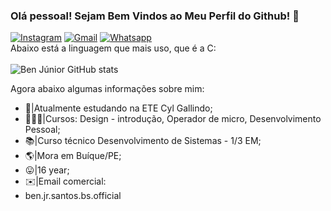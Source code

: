 ### Olá pessoal! Sejam Bem Vindos ao Meu Perfil do Github! 👋

[![Instagram](https://img.shields.io/badge/Instagram-E4405F?style=for-the-badge&logo=instagram&logoColor=white)](https://www.instagram.com/ben_jr_bs_official/) 
[![Gmail](https://img.shields.io/badge/Gmail-D14836?style=for-the-badge&logo=ben.jr.santos.bs.official@gmail.com&logoColor=white)](ben.jr.santos.bs.official@gmail.com)
[![Whatsapp](https://img.shields.io/badge/WhatsApp-25D366?style=for-the-badge&logo=87999221873&logoColor=white)](87999221873)<br>
Abaixo está a linguagem que mais uso, que é a C:<br> <br>
![Ben Júnior GitHub stats](https://github-readme-stats.vercel.app/api?username=benjuniorofc&show_icons=true&theme=tokyonight) <br> 

Agora abaixo algumas informações sobre mim: <br>
- 🏫|Atualmente estudando na ETE Cyl Gallindo;
- 👨🏻‍💻|Cursos: Design - introdução, Operador de micro, Desenvolvimento Pessoal;
- 📚|Curso técnico Desenvolvimento de Sistemas - 1/3 EM;
- 🌎|Mora em Buíque/PE;
- 😛|16 year;
- ✉️|Email comercial:
- ben.jr.santos.bs.official

<!--
**Benjuniorofc/Benjuniorofc** is a ✨ _special_ ✨ repository because its `README.md` (this file) appears on your GitHub profile.
